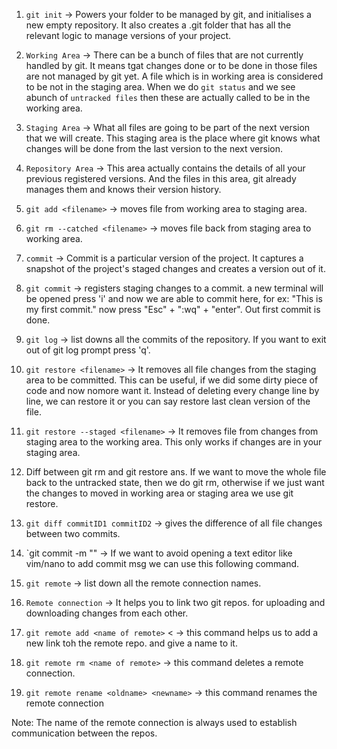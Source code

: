 1. `git init` -> Powers your folder to be managed by git, and initialises a new empty repository.
It also creates a .git folder that has all the relevant logic to manage versions of your project.

2. `Working Area` -> There can be a bunch of files that are not currently handled by git.
It means tgat changes done or to be done in those files are not managed by git yet.
A file which is in working area is considered to be not in the staging area. 
When we do `git status` and we see abunch of `untracked files` then these are actually 
called to be in the working area.

3. `Staging Area` -> What all files are going to be part of the next version that we will 
create. This staging area is the place where git knows what changes will be done from the 
last version to the next version.

4. `Repository Area` -> This area actually contains the details of all your previous 
registered versions. And the files in this area, git already manages them and knows their
version history.

5. `git add <filename>` -> moves file from working area to staging area.

6. `git rm --catched <filename>` -> moves file back from staging area to working area.

7. `commit` -> Commit is a particular version of the project. It captures a snapshot
of the project's staged changes and creates a version out of it.

8. `git commit` -> registers staging changes to a commit.
    a new terminal will be opened press 'i' and now we are able to commit here,
    for ex: "This is my first commit."
    now press "Esc" + ":wq" + "enter".
    Out first commit is done.

9. `git log` -> list downs all the commits of the repository. If you want to exit out
of git log prompt press 'q'. 

10. `git restore <filename>` -> It removes all file changes from the staging area to be 
committed. This can be useful, if we did some dirty piece of code and now nomore want it.
Instead of deleting every change line by line, we can restore it or you can say restore 
last clean version of the file.

11. `git restore --staged <filename>` -> It removes file from changes from staging area to
the working area. This only works if changes are in your staging area.

12. Diff between git rm and git restore
ans. If we want to move the whole file back to the untracked state, then we do git rm,
otherwise if we just want the changes to moved in working area or staging area we use 
git restore.

13. `git diff commitID1 commitID2` -> gives the difference of all file changes between 
two commits.

14. `git commit -m "<our commit msg>" -> If we want to avoid opening a text editor like 
vim/nano to add commit msg we can use this following command.

15. `git remote` -> list down all the remote connection names.

16. `Remote connection` -> It helps you to link two git repos. for uploading and downloading changes from each other.

17. `git remote add <name of remote>` <<link of the remote> -> this command helps us to 
add a new link toh the remote repo. and give a name to it.

18. `git remote rm <name of remote>` -> this command deletes a remote connection.

19. `git remote rename <oldname> <newname>` -> this command renames the remote connection

Note: The name of the remote connection is always used to establish communication between 
the repos.